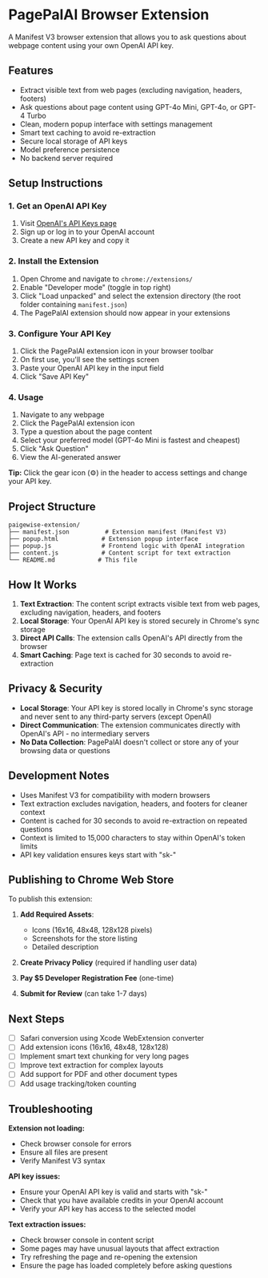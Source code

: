 # PagePalAI Browser Extension

A Manifest V3 browser extension that allows you to ask questions about webpage content using your own OpenAI API key.

## Features

- Extract visible text from web pages (excluding navigation, headers, footers)
- Ask questions about page content using GPT-4o Mini, GPT-4o, or GPT-4 Turbo
- Clean, modern popup interface with settings management
- Smart text caching to avoid re-extraction
- Secure local storage of API keys
- Model preference persistence
- No backend server required

## Setup Instructions

### 1. Get an OpenAI API Key

1. Visit [OpenAI's API Keys page](https://platform.openai.com/api-keys)
2. Sign up or log in to your OpenAI account
3. Create a new API key and copy it

### 2. Install the Extension

1. Open Chrome and navigate to `chrome://extensions/`
2. Enable "Developer mode" (toggle in top right)
3. Click "Load unpacked" and select the extension directory (the root folder containing `manifest.json`)
4. The PagePalAI extension should now appear in your extensions

### 3. Configure Your API Key

1. Click the PagePalAI extension icon in your browser toolbar
2. On first use, you'll see the settings screen
3. Paste your OpenAI API key in the input field
4. Click "Save API Key"

### 4. Usage

1. Navigate to any webpage
2. Click the PagePalAI extension icon
3. Type a question about the page content
4. Select your preferred model (GPT-4o Mini is fastest and cheapest)
5. Click "Ask Question"
6. View the AI-generated answer

**Tip:** Click the gear icon (⚙️) in the header to access settings and change your API key.

## Project Structure

```
paigewise-extension/
├── manifest.json          # Extension manifest (Manifest V3)
├── popup.html            # Extension popup interface
├── popup.js              # Frontend logic with OpenAI integration
├── content.js            # Content script for text extraction
└── README.md            # This file
```

## How It Works

1. **Text Extraction**: The content script extracts visible text from web pages, excluding navigation, headers, and footers
2. **Local Storage**: Your OpenAI API key is stored securely in Chrome's sync storage
3. **Direct API Calls**: The extension calls OpenAI's API directly from the browser
4. **Smart Caching**: Page text is cached for 30 seconds to avoid re-extraction

## Privacy & Security

- **Local Storage**: Your API key is stored locally in Chrome's sync storage and never sent to any third-party servers (except OpenAI)
- **Direct Communication**: The extension communicates directly with OpenAI's API - no intermediary servers
- **No Data Collection**: PagePalAI doesn't collect or store any of your browsing data or questions

## Development Notes

- Uses Manifest V3 for compatibility with modern browsers
- Text extraction excludes navigation, headers, and footers for cleaner context
- Content is cached for 30 seconds to avoid re-extraction on repeated questions
- Context is limited to 15,000 characters to stay within OpenAI's token limits
- API key validation ensures keys start with "sk-"

## Publishing to Chrome Web Store

To publish this extension:

1. **Add Required Assets**:
   - Icons (16x16, 48x48, 128x128 pixels)
   - Screenshots for the store listing
   - Detailed description

2. **Create Privacy Policy** (required if handling user data)

3. **Pay $5 Developer Registration Fee** (one-time)

4. **Submit for Review** (can take 1-7 days)

## Next Steps

- [ ] Safari conversion using Xcode WebExtension converter
- [ ] Add extension icons (16x16, 48x48, 128x128)
- [ ] Implement smart text chunking for very long pages
- [ ] Improve text extraction for complex layouts
- [ ] Add support for PDF and other document types
- [ ] Add usage tracking/token counting

## Troubleshooting

**Extension not loading:**
- Check browser console for errors
- Ensure all files are present
- Verify Manifest V3 syntax

**API key issues:**
- Ensure your OpenAI API key is valid and starts with "sk-"
- Check that you have available credits in your OpenAI account
- Verify your API key has access to the selected model

**Text extraction issues:**
- Check browser console in content script
- Some pages may have unusual layouts that affect extraction
- Try refreshing the page and re-opening the extension
- Ensure the page has loaded completely before asking questions